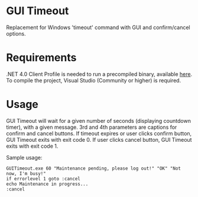 # GUI Timeout
Replacement for Windows 'timeout' command with GUI and confirm/cancel options.

# Requirements
.NET 4.0 Client Profile is needed to run a precompiled binary, available [here](https://s3-eu-west-1.amazonaws.com/cdn.cyberkiko.com/Download/Tools/GUI-Timeout-v0.1.zip). To compile the project, Visual Studio (Community or higher) is required.

# Usage
GUI Timeout will wait for a given number of seconds (displaying countdown timer), with a given message. 3rd and 4th parameters are captions for confirm and cancel buttons.
If timeout expires or user clicks confirm button, GUI Timeout exits with exit code 0. If user clicks cancel button, GUI Timeout exits with exit code 1.

Sample usage:

```
GUITimeout.exe 60 "Maintenance pending, please log out!" "OK" "Not now, I'm busy!"
if errorlevel 1 goto :cancel
echo Maintenance in progress...
:cancel
```
